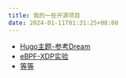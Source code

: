 ```yaml
---
title: 我的一些开源项目
date: 2024-01-11T01:31:25+08:00
---
```


- [Hugo主题-参考Dream](https://github.com/wantflying/blog.git)
- [eBPF-XDP实验](https://github.com/wantflying/xdp-labs.git)
- [等等](https://github.com/wantflying)
